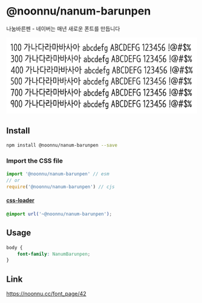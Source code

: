 # @noonnu/nanum-barunpen

나눔바른펜 - 네이버는 매년 새로운 폰트를 만듭니다

![example](./example.png)

## Install

```bash
npm install @noonnu/nanum-barunpen --save
```

### Import the CSS file

```js
import '@noonnu/nanum-barunpen' // esm
// or
require('@noonnu/nanum-barunpen') // cjs
```

#### [css-loader](https://github.com/webpack-contrib/css-loader)

```css
@import url('~@noonnu/nanum-barunpen');
```

## Usage

```css
body {
    font-family: NanumBarunpen;
}
```

## Link

https://noonnu.cc/font_page/42
